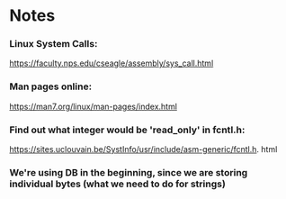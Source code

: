 # Notes

### Linux System Calls:
 https://faculty.nps.edu/cseagle/assembly/sys_call.html

### Man pages online:
 https://man7.org/linux/man-pages/index.html

### Find out what integer would be 'read_only' in fcntl.h:
 https://sites.uclouvain.be/SystInfo/usr/include/asm-generic/fcntl.h.    html

### We're using DB in the beginning, since we are storing individual bytes (what we need to do for strings)
